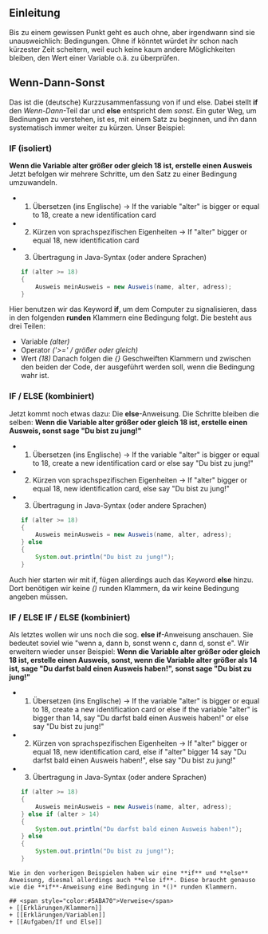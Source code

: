 ## Einleitung
Bis zu einem gewissen Punkt geht es auch ohne, aber irgendwann sind sie unausweichlich: Bedingungen. Ohne if könntet würdet ihr schon nach kürzester Zeit scheitern, weil euch keine kaum andere Möglichkeiten bleiben, den Wert einer Variable o.ä. zu überprüfen.

## Wenn-Dann-Sonst
Das ist die (deutsche) Kurzzusammenfassung von if und else. Dabei stellt **if** den *Wenn-Dann*-Teil dar und **else** entspricht dem *sonst*. Ein guter Weg, um Bedinungen zu verstehen, ist es, mit einem Satz zu beginnen, und ihn dann systematisch immer weiter zu kürzen. Unser Beispiel:

### IF (isoliert)
**Wenn die Variable alter größer oder gleich 18 ist, erstelle einen Ausweis**
Jetzt befolgen wir mehrere Schritte, um den Satz zu einer Bedingung umzuwandeln.
+ 1. Übersetzen (ins Englische)
	-> If the variable "alter" is bigger or equal to 18, create a new identification card
+ 2. Kürzen von sprachspezifischen Eigenheiten
	-> If "alter" bigger or equal 18, new identification card
+ 3. Übertragung in Java-Syntax (oder andere Sprachen)
	```Java
	if (alter >= 18)
	{
		Ausweis meinAusweis = new Ausweis(name, alter, adress);
	}
	```
Hier benutzen wir das Keyword **if**, um dem Computer zu signalisieren, dass in den folgenden **runden** Klammern eine Bedingung folgt. Die besteht aus drei Teilen:
+ Variable *(alter)*
+ Operator *('>=' / größer oder gleich)*
+ Wert *(18)*
Danach folgen die *{}* Geschweiften Klammern und zwischen den beiden der Code, der ausgeführt werden soll, wenn die Bedingung wahr ist.

### IF / ELSE (kombiniert)
Jetzt kommt noch etwas dazu: Die **else**-Anweisung. Die Schritte bleiben die selben:
**Wenn die Variable alter größer oder gleich 18 ist, erstelle einen Ausweis, sonst sage "Du bist zu jung!"**
+ 1. Übersetzen (ins Englische)
	-> If the variable "alter" is bigger or equal to 18, create a new identification card or else say "Du bist zu jung!"
+ 2. Kürzen von sprachspezifischen Eigenheiten
	-> If "alter" bigger or equal 18, new identification card, else say "Du bist zu jung!"
+ 3. Übertragung in Java-Syntax (oder andere Sprachen)
	```Java
	if (alter >= 18)
	{
		Ausweis meinAusweis = new Ausweis(name, alter, adress);
	} else
	{
		System.out.println("Du bist zu jung!");
	}
	```
Auch hier starten wir mit if, fügen allerdings auch das Keyword **else** hinzu. Dort benötigen wir keine *()* runden Klammern, da wir keine Bedingung angeben müssen.

### IF / ELSE IF / ELSE (kombiniert)
Als letztes wollen wir uns noch die sog. **else if**-Anweisung anschauen. Sie bedeutet soviel wie "wenn a, dann b, sonst wenn c, dann d, sonst e". Wir erweitern wieder unser Beispiel:
**Wenn die Variable alter größer oder gleich 18 ist, erstelle einen Ausweis, sonst, wenn die Variable alter größer als 14 ist, sage "Du darfst bald einen Ausweis haben!", sonst sage "Du bist zu jung!"**
+ 1. Übersetzen (ins Englische)
	-> If the variable "alter" is bigger or equal to 18, create a new identification card or else if the variable "alter" is bigger than 14, say "Du darfst bald einen Ausweis haben!" or else say "Du bist zu jung!"
+ 2. Kürzen von sprachspezifischen Eigenheiten
	-> If "alter" bigger or equal 18, new identification card, else if "alter" bigger 14 say "Du darfst bald einen Ausweis haben!", else say "Du bist zu jung!"
+ 3. Übertragung in Java-Syntax (oder andere Sprachen)
	```Java
	if (alter >= 18)
	{
		Ausweis meinAusweis = new Ausweis(name, alter, adress);
	} else if (alter > 14)
	{
		System.out.println("Du darfst bald einen Ausweis haben!");
	} else
	{
		System.out.println("Du bist zu jung!");
	}
```
Wie in den vorherigen Beispielen haben wir eine **if** und **else** Anweisung, diesmal allerdings auch **else if**. Diese braucht genauso wie die **if**-Anweisung eine Bedingung in *()* runden Klammern.

## <span style="color:#5ABA70">Verweise</span>
+ [[Erklärungen/Klammern]]
+ [[Erklärungen/Variablen]]
+ [[Aufgaben/If und Else]]